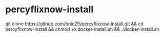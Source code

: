 # percyflixnow-install

git clone https://github.com/hnic29/percyflixnow-install.git && cd percyflixnow-install && chmod +x docker-install.sh && ./docker-install.sh
